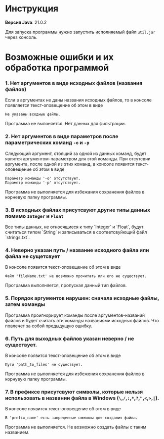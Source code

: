 # Инструкция 

**Версия Java**: 21.0.2  

Для запуска программы нужно запустить исполняемый файл `util.jar` через консоль. 


# Возможные ошибки и их обработка программой

### 1. Нет аргументов в виде исходных файлов (названия файлов)    

<p>Если в аргументах не даны названия исходных файлов, то в консоле появляется текст-оповещение об этом в виде</p>

```
Не указаны входные файлы.
```

<p>Программа не выпоняется. Нет данных для фильтрации.</p>

### 2. Нет аргументов в виде параметров после параметрических команд `-o` и `-p`   

<p>Следующий аргумент, стоящий за одной из данных команд, будет являтся аргументом-параметром для этой команды.
  При отсутсвии аргумента, после одной из этих команд, в консоле появится текст-оповещение об этом в виде</p>
  
```
Параметр команды '-o' отсутствует.
Параметр команды '-p' отсутствует.
```

<p>Программа не выполняется для избежания сохранения файлов в корневую папку программы.</p>

### 3. В исходных файлах присутсвуют другие типы данных помимо `Integer` и `Float`

<p>Все типы данных, не относящиеся к типу `Integer` и `Float`, будут считаться типом `String` и записываться
  в соответсвуйющий файл `strings.txt`.</p>

### 4. Неверно указан путь / название исходного файла или файла не сущетсвует

<p>В консоле появится текст-оповещение об этом в виде</p>

```
Файл 'fileName.txt' не возможно прочитать или его не существует.
```

<p>Программа выполняется, пропуская данный тип файлов.</p>

### 5. Порядок аргументов нарушен: сначала исходные файлы, затем команды

<p>Программа проигнорирует команды после аргументов-названий файлов и будет считать эти команды названиями исходных файлов.
Что повлечет за собой предыдущую ошибку.</p>

### 6. Путь для выходных файлов указан неверно / не существует.

<p>В консоле появится текст-оповещение об этом в виде</p>

```
Пути 'path_to_files' не существует.
```

<p>Программа не выполняется для избежения сохранения файлов в корнувую папку программы.</p>

### 7. В префиксе присутсвуют символы, которые нельзя использовать в названии файла в Windows (`\`,`/`,`:`,`*`,`?`,`"`,`<`,`>`,`|`).

<p>В консоле появится текст-оповещение об этом в виде</p>

```
В 'prefix_name' есть запрещенные символы для создания файла.
```

<p>Программа не выполняется. Не возможно создать файлы с таким названием.</p>
